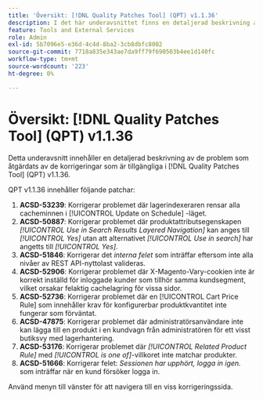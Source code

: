 ```yaml
---
title: 'Översikt: [!DNL Quality Patches Tool] (QPT) v1.1.36'
description: I det här underavsnittet finns en detaljerad beskrivning av de problem som åtgärdats av de korrigeringar som finns i  [!DNL Quality Patches Tool] (QPT) v1.1.36.
feature: Tools and External Services
role: Admin
exl-id: 5b7096e5-e36d-4c4d-8ba2-3cb8dbfc8002
source-git-commit: 7718a835e343ae7da9ff79f690503b4ee1d140fc
workflow-type: tm+mt
source-wordcount: '223'
ht-degree: 0%

---
```


# Översikt: [!DNL Quality Patches Tool] (QPT) v1.1.36

Detta underavsnitt innehåller en detaljerad beskrivning av de problem som åtgärdats av de korrigeringar som är tillgängliga i [!DNL Quality Patches Tool] (QPT) v1.1.36.

QPT v1.1.36 innehåller följande patchar:

1. **ACSD-53239**: Korrigerar problemet där lagerindexeraren rensar alla cacheminnen i [!UICONTROL Update on Schedule] -läget.
1. **ACSD-50887**: Korrigerar problemet där produktattributsegenskapen *[!UICONTROL Use in Search Results Layered Navigation]* kan anges till *[!UICONTROL Yes]* utan att alternativet *[!UICONTROL Use in search]* har angetts till *[!UICONTROL Yes]*.
1. **ACSD-51846**: Korrigerar det *interna felet* som inträffar eftersom inte alla nivåer av REST API-nyttolast valideras.
1. **ACSD-52906**: Korrigerar problemet där X-Magento-Vary-cookien inte är korrekt inställd för inloggade kunder som tillhör samma kundsegment, vilket orsakar felaktig cachelagring för vissa sidor.
1. **ACSD-52736**: Korrigerar problemet där en [!UICONTROL Cart Price Rule] som innehåller krav för konfigurerbar produktkvantitet inte fungerar som förväntat.
1. **ACSD-47875**: Korrigerar problemet där administratörsanvändare inte kan lägga till en produkt i en kundvagn från administratören för ett visst butiksvy med lagerhantering.
1. **ACSD-53176**: Korrigerar problemet där *[!UICONTROL Related Product Rule]* med *[!UICONTROL is one of]*-villkoret inte matchar produkter.
1. **ACSD-51666**: Korrigerar felet: *Sessionen har upphört, logga in igen.* som inträffar när en kund försöker logga in.

Använd menyn till vänster för att navigera till en viss korrigeringssida.
